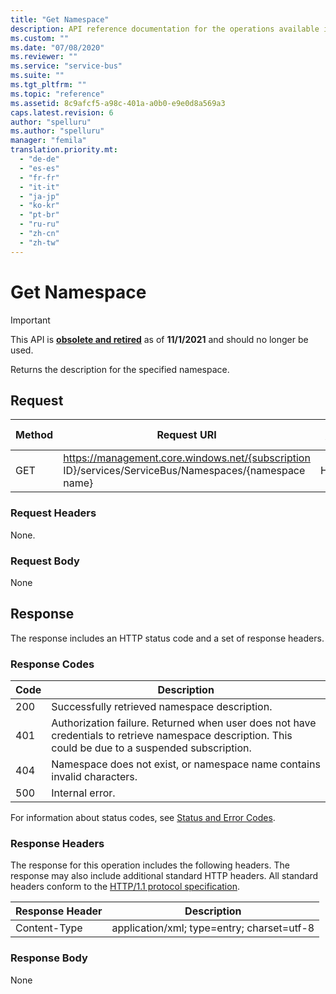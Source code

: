 ```yaml
---
title: "Get Namespace"
description: API reference documentation for the operations available in the Get Namespace REST API, a RESTful web service for managing Get Namespace resources in Azure.
ms.custom: ""
ms.date: "07/08/2020"
ms.reviewer: ""
ms.service: "service-bus"
ms.suite: ""
ms.tgt_pltfrm: ""
ms.topic: "reference"
ms.assetid: 8c9afcf5-a98c-401a-a0b0-e9e0d8a569a3
caps.latest.revision: 6
author: "spelluru"
ms.author: "spelluru"
manager: "femila"
translation.priority.mt: 
  - "de-de"
  - "es-es"
  - "fr-fr"
  - "it-it"
  - "ja-jp"
  - "ko-kr"
  - "pt-br"
  - "ru-ru"
  - "zh-cn"
  - "zh-tw"
---
```

# Get Namespace

> [!IMPORTANT]
> This API is [**obsolete and retired**](/azure/service-bus-messaging/deprecate-service-bus-management) as of **11/1/2021** and should no longer be used.

Returns the description for the specified namespace.  
  
## Request  
  
|Method|Request URI|HTTP version|  
|------------|-----------------|------------------|  
|GET|https://management.core.windows.net/{subscription ID}/services/ServiceBus/Namespaces/{namespace name}|HTTP/1.1|  
  
### Request Headers  
 None.  
  
### Request Body  
 None  
  
## Response  
 The response includes an HTTP status code and a set of response headers.  
  
### Response Codes  
  
|Code|Description|  
|----------|-----------------|  
|200|Successfully retrieved namespace description.|  
|401|Authorization failure. Returned when user does not have credentials to retrieve namespace description. This could be due to a suspended subscription.|  
|404|Namespace does not exist, or namespace name contains invalid characters.|  
|500|Internal error.|  
  
 For information about status codes, see [Status and Error Codes](https://msdn.microsoft.com/library/dd179382.aspx).  
  
### Response Headers  
 The response for this operation includes the following headers. The response may also include additional standard HTTP headers. All standard headers conform to the [HTTP/1.1 protocol specification](https://go.microsoft.com/fwlink/?linkid=150478).  
  
|Response Header|Description|  
|---------------------|-----------------|  
|Content-Type|application/xml; type=entry; charset=utf-8|  
  
### Response Body  
 None
